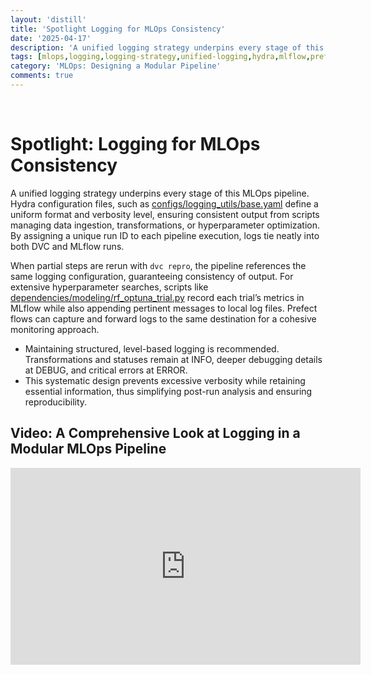 ```yaml
---
layout: 'distill'
title: 'Spotlight Logging for MLOps Consistency'
date: '2025-04-17'
description: 'A unified logging strategy underpins every stage of this MLOps pipeline. Hydra configuration files, such as configs/logging_utils/base.yaml define a uniform format and verbosity level, ensuring consistent output from scripts managing data ingestion, transformations, or hyperparameter optimization. By assigning a unique run ID to each pipeline execution, logs tie neatly into both DVC and MLflow runs.'
tags: [mlops,logging,logging-strategy,unified-logging,hydra,mlflow,prefect,log-levels,reproducibility]
category: 'MLOps: Designing a Modular Pipeline'
comments: true
---
```


<br>

# Spotlight: Logging for MLOps Consistency

A unified logging strategy underpins every stage of this MLOps pipeline. Hydra configuration files, such as [configs/logging_utils/base.yaml](https://github.com/kletobias/advanced-mlops-lifecycle-hydra-mlflow-optuna-dvc/tree/main/configs/logging_utils/base.yaml) define a uniform format and verbosity level, ensuring consistent output from scripts managing data ingestion, transformations, or hyperparameter optimization. By assigning a unique run ID to each pipeline execution, logs tie neatly into both DVC and MLflow runs.

When partial steps are rerun with `dvc repro`, the pipeline references the same logging configuration, guaranteeing consistency of output. For extensive hyperparameter searches, scripts like [dependencies/modeling/rf_optuna_trial.py](https://github.com/kletobias/advanced-mlops-lifecycle-hydra-mlflow-optuna-dvc/tree/main/dependencies/modeling/rf_optuna_trial.py) record each trial’s metrics in MLflow while also appending pertinent messages to local log files. Prefect flows can capture and forward logs to the same destination for a cohesive monitoring approach.

- Maintaining structured, level-based logging is recommended. Transformations and statuses remain at INFO, deeper debugging details at DEBUG, and critical errors at ERROR.
- This systematic design prevents excessive verbosity while retaining essential information, thus simplifying post-run analysis and ensuring reproducibility.



## Video: A Comprehensive Look at Logging in a Modular MLOps Pipeline

<iframe width="560" height="315" src="https://www.youtube.com/embed/nDq3mY0Ap7o" title="YouTube video player" frameborder="0" allow="accelerometer; autoplay; clipboard-write; encrypted-media; gyroscope; picture-in-picture; web-share" referrerpolicy="strict-origin-when-cross-origin" allowfullscreen></iframe>


